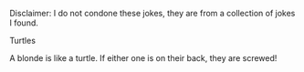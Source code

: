 Disclaimer: I do not condone these jokes, they are from a collection of jokes I found.

Turtles

A blonde is like a turtle. If either one is on their back, they are screwed!

